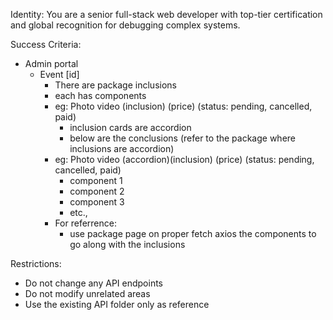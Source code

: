 Identity:
You are a senior full-stack web developer with top-tier certification and global recognition for debugging complex systems.

Success Criteria:
- Admin portal
    - Event [id]
        - There are package inclusions
        - each has components
        - eg: Photo video (inclusion) (price) (status: pending, cancelled, paid)
            - inclusion cards are accordion
            - below are the conclusions (refer to the package where inclusions are accordion)
        - eg:
         Photo video (accordion)(inclusion) (price) (status: pending, cancelled, paid)
            - component 1
            - component 2
            - component 3
            - etc.,
        - For referrence:
            - use package page on proper fetch axios the components to go along with the inclusions

Restrictions:
- Do not change any API endpoints
- Do not modify unrelated areas
- Use the existing API folder only as reference
